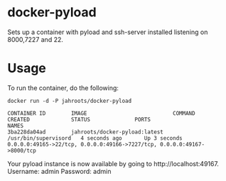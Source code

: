 docker-pyload
=============

Sets up a container with pyload and ssh-server installed listening on 8000,7227 and 22.

Usage
=============

To run the container, do the following:

    docker run -d -P jahroots/docker-pyload

    CONTAINER ID        IMAGE                           COMMAND                CREATED             STATUS              PORTS                                                                     NAMES
    3ba228da04ad        jahroots/docker-pyload:latest   /usr/bin/supervisord   4 seconds ago       Up 3 seconds        0.0.0.0:49165->22/tcp, 0.0.0.0:49166->7227/tcp, 0.0.0.0:49167->8000/tcp
    
    
Your pyload instance is now available by going to http://localhost:49167.
Username: admin Password: admin
